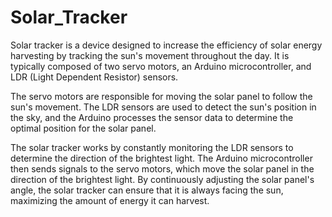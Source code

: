 # Solar_Tracker
Solar tracker is a device designed to increase the efficiency of solar energy harvesting by tracking the sun's movement throughout the day. It is typically composed of two servo motors, an Arduino microcontroller, and LDR (Light Dependent Resistor) sensors.

The servo motors are responsible for moving the solar panel to follow the sun's movement. The LDR sensors are used to detect the sun's position in the sky, and the Arduino processes the sensor data to determine the optimal position for the solar panel.

The solar tracker works by constantly monitoring the LDR sensors to determine the direction of the brightest light. The Arduino microcontroller then sends signals to the servo motors, which move the solar panel in the direction of the brightest light. By continuously adjusting the solar panel's angle, the solar tracker can ensure that it is always facing the sun, maximizing the amount of energy it can harvest.
